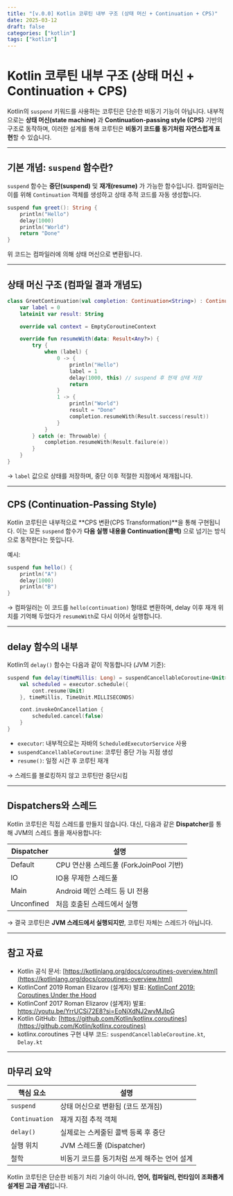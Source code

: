 ```yaml
---
title: "[v.0.0] Kotlin 코루틴 내부 구조 (상태 머신 + Continuation + CPS)"
date: 2025-03-12
draft: false
categories: ["kotlin"]
tags: ["kotlin"]
---
```


# Kotlin 코루틴 내부 구조 (상태 머신 + Continuation + CPS)

Kotlin의 `suspend` 키워드를 사용하는 코루틴은 단순한 비동기 기능이 아닙니다. 내부적으로는 **상태 머신(state machine)** 과 **Continuation-passing style (CPS)** 기반의 구조로 동작하며, 이러한 설계를 통해 코루틴은 **비동기 코드를 동기처럼 자연스럽게 표현**할 수 있습니다.

---

## 기본 개념: `suspend` 함수란?

`suspend` 함수는 **중단(suspend)** 및 **재개(resume)** 가 가능한 함수입니다. 컴파일러는 이를 위해 `Continuation` 객체를 생성하고 상태 추적 코드를 자동 생성합니다.

```kotlin
suspend fun greet(): String {
    println("Hello")
    delay(1000)
    println("World")
    return "Done"
}
```

위 코드는 컴파일러에 의해 상태 머신으로 변환됩니다.

---

## 상태 머신 구조 (컴파일 결과 개념도)

```kotlin
class GreetContinuation(val completion: Continuation<String>) : Continuation<Any?> {
    var label = 0
    lateinit var result: String

    override val context = EmptyCoroutineContext

    override fun resumeWith(data: Result<Any?>) {
        try {
            when (label) {
                0 -> {
                    println("Hello")
                    label = 1
                    delay(1000, this) // suspend 후 현재 상태 저장
                    return
                }
                1 -> {
                    println("World")
                    result = "Done"
                    completion.resumeWith(Result.success(result))
                }
            }
        } catch (e: Throwable) {
            completion.resumeWith(Result.failure(e))
        }
    }
}
```

→ `label` 값으로 상태를 저장하며, 중단 이후 적절한 지점에서 재개됩니다.

---

## CPS (Continuation-Passing Style)

Kotlin 코루틴은 내부적으로 **CPS 변환(CPS Transformation)**을 통해 구현됩니다. 이는 모든 `suspend` 함수가 **다음 실행 내용을 Continuation(콜백)** 으로 넘기는 방식으로 동작한다는 뜻입니다.

예시:

```kotlin
suspend fun hello() {
    println("A")
    delay(1000)
    println("B")
}
```

→ 컴파일러는 이 코드를 `hello(continuation)` 형태로 변환하며, delay 이후 재개 위치를 기억해 두었다가 `resumeWith`로 다시 이어서 실행합니다.

---

## delay 함수의 내부

Kotlin의 `delay()` 함수는 다음과 같이 작동합니다 (JVM 기준):

```kotlin
suspend fun delay(timeMillis: Long) = suspendCancellableCoroutine<Unit> { cont ->
    val scheduled = executor.schedule({
        cont.resume(Unit)
    }, timeMillis, TimeUnit.MILLISECONDS)

    cont.invokeOnCancellation {
        scheduled.cancel(false)
    }
}
```

- `executor`: 내부적으로는 자바의 `ScheduledExecutorService` 사용
- `suspendCancellableCoroutine`: 코루틴 중단 가능 지점 생성
- `resume()`: 일정 시간 후 코루틴 재개

→ 스레드를 블로킹하지 않고 코루틴만 중단시킴

---

## Dispatchers와 스레드

Kotlin 코루틴은 직접 스레드를 만들지 않습니다. 대신, 다음과 같은 **Dispatcher**를 통해 JVM의 스레드 풀을 재사용합니다:

| Dispatcher | 설명                             |
| ---------- | ------------------------------ |
| Default    | CPU 연산용 스레드풀 (ForkJoinPool 기반) |
| IO         | IO용 무제한 스레드풀                   |
| Main       | Android 메인 스레드 등 UI 전용         |
| Unconfined | 처음 호출된 스레드에서 실행                |

→ 결국 코루틴은 **JVM 스레드에서 실행되지만**, 코루틴 자체는 스레드가 아닙니다.

---

## 참고 자료

- Kotlin 공식 문서: [https://kotlinlang.org/docs/coroutines-overview.html](https://kotlinlang.org/docs/coroutines-overview.html)
- KotlinConf 2019 Roman Elizarov (설계자) 발표: [KotlinConf 2019: Coroutines Under the Hood](https://www.youtube.com/watch?v=_hfBv0a09Jc)
- KotlinConf 2017 Roman Elizarov (설계자) 발표: https://youtu.be/YrrUCSi72E8?si=EoNjXdNJ2wvMJIpG
- Kotlin GitHub: [https://github.com/Kotlin/kotlinx.coroutines](https://github.com/Kotlin/kotlinx.coroutines)
- kotlinx.coroutines 구현 내부 코드: `suspendCancellableCoroutine.kt`, `Delay.kt`

---

## 마무리 요약

| 핵심 요소          | 설명                        |
| -------------- | ------------------------- |
| `suspend`      | 상태 머신으로 변환됨 (코드 쪼개짐)      |
| `Continuation` | 재개 지점 추적 객체               |
| `delay()`      | 실제로는 스케줄된 콜백 등록 후 중단      |
| 실행 위치          | JVM 스레드풀 (Dispatcher)     |
| 철학             | 비동기 코드를 동기처럼 쓰게 해주는 언어 설계 |

Kotlin 코루틴은 단순한 비동기 처리 기술이 아니라, **언어, 컴파일러, 런타임이 조화롭게 설계된 고급 개념**입니다.

